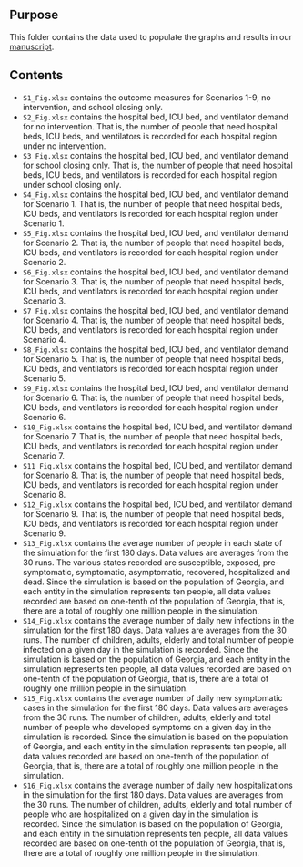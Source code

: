 ## Purpose 

This folder contains the data used to populate the graphs and results in our [manuscript](https://github.gatech.edu/jasplund3/corona19GA/blob/master/Manuscript/Community-level%20Covid-19%20Case%20Measurement%20and%20Intervention%20Version%201.pdf).

## Contents

* `S1_Fig.xlsx` contains the outcome measures for Scenarios 1-9, no intervention, and school closing only. 
* `S2_Fig.xlsx` contains the hospital bed, ICU bed, and ventilator demand for no intervention. That is, the number of people that need hospital beds, ICU beds, and ventilators is recorded for each hospital region under no intervention.
* `S3_Fig.xlsx` contains the hospital bed, ICU bed, and ventilator demand for school closing only. That is, the number of people that need hospital beds, ICU beds, and ventilators is recorded for each hospital region under school closing only.
* `S4_Fig.xlsx` contains the hospital bed, ICU bed, and ventilator demand for Scenario 1. That is, the number of people that need hospital beds, ICU beds, and ventilators is recorded for each hospital region under Scenario 1.
* `S5_Fig.xlsx` contains the hospital bed, ICU bed, and ventilator demand for Scenario 2. That is, the number of people that need hospital beds, ICU beds, and ventilators is recorded for each hospital region under Scenario 2.
* `S6_Fig.xlsx` contains the hospital bed, ICU bed, and ventilator demand for Scenario 3. That is, the number of people that need hospital beds, ICU beds, and ventilators is recorded for each hospital region under Scenario 3. 
* `S7_Fig.xlsx` contains the hospital bed, ICU bed, and ventilator demand for Scenario 4. That is, the number of people that need hospital beds, ICU beds, and ventilators is recorded for each hospital region under Scenario 4.
* `S8_Fig.xlsx` contains the hospital bed, ICU bed, and ventilator demand for Scenario 5. That is, the number of people that need hospital beds, ICU beds, and ventilators is recorded for each hospital region under Scenario 5.
* `S9_Fig.xlsx` contains the hospital bed, ICU bed, and ventilator demand for Scenario 6. That is, the number of people that need hospital beds, ICU beds, and ventilators is recorded for each hospital region under Scenario 6.
* `S10_Fig.xlsx` contains the hospital bed, ICU bed, and ventilator demand for Scenario 7. That is, the number of people that need hospital beds, ICU beds, and ventilators is recorded for each hospital region under Scenario 7.
* `S11_Fig.xlsx` contains the hospital bed, ICU bed, and ventilator demand for Scenario 8. That is, the number of people that need hospital beds, ICU beds, and ventilators is recorded for each hospital region under Scenario 8.
* `S12_Fig.xlsx` contains the hospital bed, ICU bed, and ventilator demand for Scenario 9. That is, the number of people that need hospital beds, ICU beds, and ventilators is recorded for each hospital region under Scenario 9.
* `S13_Fig.xlsx` contains the average number of people in each state of the simulation for the first 180 days. Data values are averages from the 30 runs. The various states recorded are susceptible, exposed, pre-symptomatic, symptomatic, asymptomatic, recovered, hospitalized and dead. Since the simulation is based on the population of Georgia, and each entity in the simulation represents ten people, all data values recorded are based on one-tenth of the population of Georgia, that is, there are a total of roughly one million people in the simulation. 
* `S14_Fig.xlsx` contains the average number of daily new infections in the simulation for the first 180 days. Data values are averages from the 30 runs. The number of children, adults, elderly and total number of people infected on a given day in the simulation is recorded. Since the simulation is based on the population of Georgia, and each entity in the simulation represents ten people, all data values recorded are based on one-tenth of the population of Georgia, that is, there are a total of roughly one million people in the simulation. 
* `S15_Fig.xlsx` contains the average number of daily new symptomatic cases in the simulation for the first 180 days. Data values are averages from the 30 runs. The number of children, adults, elderly and total number of people who developed symptoms on a given day in the simulation is recorded. Since the simulation is based on the population of Georgia, and each entity in the simulation represents ten people, all data values recorded are based on one-tenth of the population of Georgia, that is, there are a total of roughly one million people in the simulation. 
* `S16_Fig.xlsx` contains the average number of daily new hospitalizations in the simulation for the first 180 days. Data values are averages from the 30 runs. The number of children, adults, elderly and total number of people who are hospitalized on a given day in the simulation is recorded. Since the simulation is based on the population of Georgia, and each entity in the simulation represents ten people, all data values recorded are based on one-tenth of the population of Georgia, that is, there are a total of roughly one million people in the simulation. 
